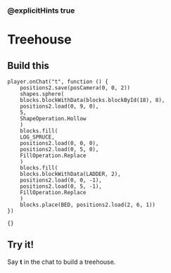 ### @explicitHints true

# Treehouse

## Build this

```blocks
player.onChat("t", function () {
    positions2.save(posCamera(0, 0, 2))
    shapes.sphere(
    blocks.blockWithData(blocks.blockById(18), 8),
    positions2.load(0, 9, 0),
    5,
    ShapeOperation.Hollow
    )
    blocks.fill(
    LOG_SPRUCE,
    positions2.load(0, 0, 0),
    positions2.load(0, 5, 0),
    FillOperation.Replace
    )
    blocks.fill(
    blocks.blockWithData(LADDER, 2),
    positions2.load(0, 0, -1),
    positions2.load(0, 5, -1),
    FillOperation.Replace
    )
    blocks.place(BED, positions2.load(2, 6, 1))
})
```

```template
{}
```

## Try it!

Say **t** in the chat to build a treehouse.